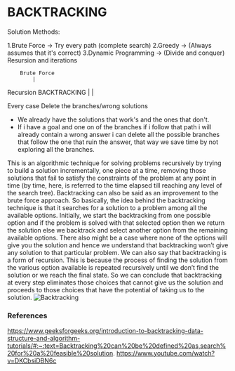 # BACKTRACKING


Solution Methods:

1.Brute Force -> Try every path (complete search)
2.Greedy -> (Always assumes that it's correct)
3.Dynamic Programming -> (Divide and conquer) Resursion and iterations

        Brute Force
            | 
 Recursion    BACKTRACKING
     |              |

Every case    Delete the branches/wrong solutions

- We already have the solutions that work's and the ones that don't.
- If i have a goal and one on of the branches if i follow that path i will already contain a wrong answer i can delete all the
possible branches that follow the one that ruin the answer, that way we save time by not exploring all the branches.

This is an algorithmic technique for solving problems recursively by trying to build a solution incrementally, one piece at a time, removing those solutions that fail to satisfy the constraints of the problem at any point in time (by time, here, is referred to the time elapsed till reaching any level of the search tree).  Backtracking can also be said as an improvement to the brute force approach. So basically, the idea behind the backtracking technique is that it searches for a solution to a problem among all the available options.  Initially, we start the backtracking from one possible option and if the problem is solved with that selected option then we return the solution else we backtrack and select another option from the remaining available options. There also might be a case where none of the options will give you the solution and hence we understand that backtracking won’t give any solution to that particular problem. We can also say that backtracking is a form of recursion. This is because the process of finding the solution from the various option available is repeated recursively until we don’t find the solution or we reach the final state. So we can conclude that backtracking at every step eliminates those choices that cannot give us the solution and proceeds to those choices that have the potential of taking us to the solution.
![Backtracking](https://cdn.programiz.com/sites/tutorial2program/files/ba-state-space-tree.png)

### References
https://www.geeksforgeeks.org/introduction-to-backtracking-data-structure-and-algorithm-tutorials/#:~:text=Backtracking%20can%20be%20defined%20as,search%20for%20a%20feasible%20solution.
https://www.youtube.com/watch?v=DKCbsiDBN6c
